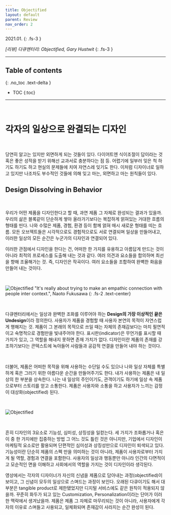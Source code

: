 ```yaml
---
title: Objectified
layout: default
parent: Review
nav_order: 2
---
```


2021.01.
{: .fs-3 }

_[리뷰] 다큐멘터리: Objectified, Gary Hustwit_
{: .fs-3 }

---

## Table of contents
{: .no_toc .text-delta }

- TOC
{:toc}


---

<br/>

# 각자의 일상으로 완결되는 디자인

<br/>

당연히 알고는 있지만 외면하게 되는 것들이 있다. 다이어트엔 식이조절이 답이라는 것 혹은 좋은 성적을 받기 위해선 교과서로 충분하다는 점 등. 어렵기에 일부러 잊은 척 하기도 하기도 하고 현실의 문제들에 치여 자연스레 잊기도 한다. 이처럼 디자이너로 일하고 있지만 나조차도 부수적인 것들에 의해 잊고 마는, 외면하고 마는 원칙들이 있다.

## Design Dissolving in Behavior

<br/>

우리가 어떤 제품을 디자인한다고 할 때, 과연 제품 그 자체로 완성되는 결과가 있을까. 우리의 삶은 블록같이 단순하게 쌓아 올라가기보다는 복잡하게 얽혀있는 거대한 흐름의 형태를 띤다. 나와 수많은 제품, 경험, 환경 등이 함께 얽혀 매시 새로운 형태를 띠는 흐름. 모든 오브젝트들은 시각적으로도 경험적으로도 서로 연결되며 일상을 만들어내고, 이러한 일상의 모든 순간은 누군가의 디자인과 연결되어 있다.

이러한 관점에서 디자인을 한다는 건, 어떠한 한 가지를 유용하고 아름답게 만드는 것이 아니라 최적의 프로세스를 도출해 내는 것과 같다. 여러 의견과 요소들을 합의하며 최선을 향해 조율해가는 것. 즉, 디자인은 작곡이다. 여러 요소들을 조합하여 완벽한 화음을 만들어 내는 것이다.

<br/>

![Objectified](../../assets/images/objectified1.png)
"It's really about trying to make an empathic connection with people inter context.", Naoto Fukusawa
{: .fs-2 .text-center}

<br/>

다큐멘터리에서는 일상과 완벽한 조화를 이루어야 하는 **Design의 가장 이상적인 끝은 Undesign**이라 정의한다. 사용자가 제품을 경험할 때 사용자 본연의 목적이 자연스럽게 행해지는 것. 제품이 그 본래의 목적으로 쓰일 때는 자체의 존재감보다는 마치 필연적이고 숙명적으로 경험만을 빛내주어야 한다. 표시판(indicator)은 무언가를 표시할 때 가치가 있고, 그 역할을 해내지 못하면 존재 가치가 없다. 디자인이란 제품의 존재를 강조하기보다는 콘텍스트에 녹아들어 사람들과 공감적 연결을 만들어 내야 하는 것이다.

<br/>

더불어, 제품은 어떠한 목적을 위해 사용하는 수단일 수도 있으나 나와 일상 자체를 특별하게 혹은 그러기 위한 아름다운 순간을 만들어주기도 한다. 내가 사용하는 제품은 내 일상의 한 부분을 상속한다. 나는 내 일상의 주인이기도, 관객이기도 하기에 일상 속 제품으로부터 스토리를 얻고 소통한다. 제품은 사용자와 소통을 하고 사용자가 느끼는 감정이 대상화(objectified) 된다. 

<br/>

![Objectified](../../assets/images/objectified2.png)

<br/>

흔히 디자인의 3요소로 기능성, 심미성, 상징성을 일컫는다. 세 가지가 조화롭거나 혹은 이 중 한 가지에만 집중하는 방법 그 어느 것도 틀린 것은 아니지만, 기업에서 디자인이 마케팅적 요소로만 활용되며 단편적인 심미성과 상징성만으로 디자인이 퇴색되고 있다. 기능성이란 단순히 제품의 스펙 만을 의미하는 것이 아니라, 제품이 사용자로부터 가지게 될 역할, 경험과 연결을 포함한다. 사용자의 일상과 행동뿐만 아니라 인간의 다면적이고 모순적인 면을 이해하고 사회에서의 역할을 가지는 것이 디자인이라 생각된다.

영상에서는 각자의 디자이너가 자신의 신념을 제품으로 담아내는 과정(objectified)이 보이고, 그 신념이 모두의 일상으로 스며드는 과정이 보인다. 오래된 다큐이기도 해서 대부분은 tangible product로 제한됐었지만 디지털 서비스에도 같은 원칙이 적용되지 않을까. 꾸준히 화두가 되고 있는 Customization, Personalization이라는 단어가 이러한 맥락에서 생겨났을까. 제품은 제품 그 자체로 마무리되는 것이 아니라, 사용자에게 각자의 이유로 스며들고 사용되고, 일체화되며 존재감이 사라지는 순간 완성이 된다.

<br/>
<br/>
<br/>
<br/>
